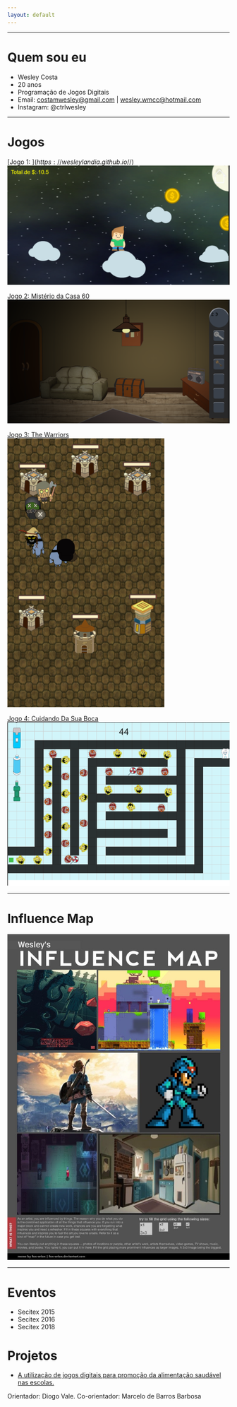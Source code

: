 ```yaml
---
layout: default
---
```


* * *
# Quem sou eu  
- Wesley Costa
- 20 anos
- Programação de Jogos Digitais  
- Email: costamwesley@gmail.com | wesley.wmcc@hotmail.com
- Instagram: @ctrlwesley

* * *

# Jogos
[Jogo 1: $](https://wesleylandia.github.io/$/) 
![JOGO1](https://github.com/wesleylandia/wesleylandia.github.io/blob/master/fotos/JOGO1.PNG)  

[Jogo 2: Mistério da Casa 60](https://wesleylandia.github.io/Oficina2/)  
![CASA](https://github.com/wesleylandia/wesleylandia.github.io/blob/master/fotos/CASA.PNG)  

[Jogo 3: The Warriors](https://leonardofelipe.github.io/WarriorsWar/)  
![CLASH](https://github.com/wesleylandia/wesleylandia.github.io/blob/master/fotos/CLASH.PNG)  

[Jogo 4: Cuidando Da Sua Boca](https://wesleylandia.github.io/CuidedasuaBoca/)  
![BOCA.png](https://github.com/wesleylandia/wesleylandia.github.io/blob/master/fotos/BOCA.PNG)  

* * *

# Influence Map
![influence_map_meme_by_fox_orian](https://github.com/wesleylandia/wesleylandia.github.io/blob/master/fotos/influence_map_meme_by_fox_orian.jpg)  

* * *  

# Eventos  

- Secitex 2015
- Secitex 2016
- Secitex 2018

# Projetos

- [A utilização de jogos digitais para promoção da alimentação saudável nas escolas.](wesleylandia.github.io/umdiacomcarlinha) 

Orientador: Diogo Vale. Co-orientador: Marcelo de Barros Barbosa
